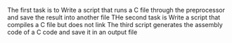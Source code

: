The first task is to Write a script that runs a C file through the preprocessor and save the result into another file
 THe second task is Write a script that compiles a C file but does not link
The third script generates the assembly code of a C code and save it in an output file
